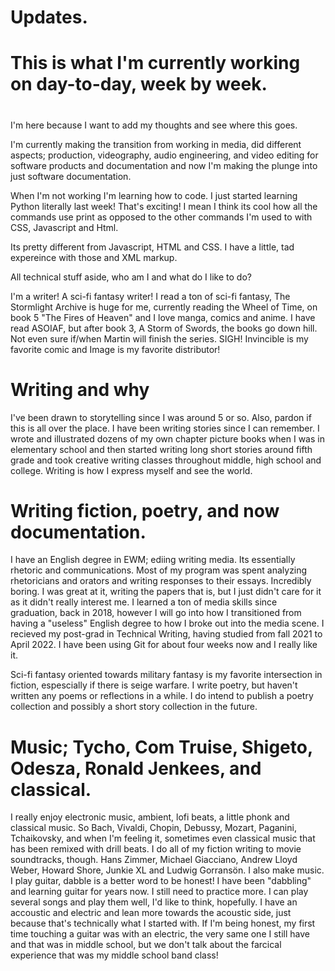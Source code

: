 # Updates.
<h1>This is what I'm currently working on day-to-day, week by week.<h1></h1>
<p>I'm here because I want to add my thoughts and see where this goes.<p>
<p> I'm currently making the transition from working in media, did different aspects; production, videography, audio engineering, and video editing for software products and documentation and now I'm making the plunge into just software documentation.</p>
<p> When I'm not working I'm learning how to code. I just started learning Python literally last week! That's exciting! I mean I think its cool how all the commands use print as opposed to the other commands I'm used to with CSS, Javascript and Html.</p></p>
<p>Its pretty different from Javascript, HTML and CSS. I have a little, tad expereince with those and XML markup.</p>
<p>All technical stuff aside, who am I and what do I like to do?</p>
<P>I'm a writer! A sci-fi fantasy writer! I read a ton of sci-fi fantasy, The Stormlight Archive is huge for me, currently reading the Wheel of Time, on book 5 "The Fires of Heaven" and I love manga, comics and anime. I have read ASOIAF, but after book 3, A Storm of Swords, the books go down hill. Not even sure if/when Martin will finish the series. SIGH! Invincible is my favorite comic and Image is my favorite distributor!</p>
<h1>Writing and why</h1>
<p>I've been drawn to storytelling since I was around 5 or so. Also, pardon if this is all over the place. I have been writing stories since I can remember. I wrote and illustrated dozens of my own chapter picture books when I was in elementary school and then started writing long short stories around fifth grade and took creative writing classes throughout middle, high school and college. Writing is how I express myself and see the world.</p>
<h1>Writing fiction, poetry, and now documentation.</h1>
<p> I have an English degree in EWM; ediing writing media. Its essentially rhetoric and communications. Most of my program was spent analyzing rhetoricians and orators and writing responses to their essays. Incredibly boring. I was great at it, writing the papers that is, but I just didn't care for it as it didn't really interest me. I learned a ton of media skills since graduation, back in 2018, however I will go into how I transitioned from having a "useless" English degree to how I broke out into the media scene. I recieved my post-grad in Technical Writing, having studied from fall 2021 to April 2022. I have been using Git for about four weeks now and I really like it. 
<p>Sci-fi fantasy oriented towards military fantasy is my favorite intersection in fiction, espescially if there is seige warfare. I write poetry, but haven't written any poems or reflections in a while. I do intend to publish a poetry collection and possibly a short story collection in the future.</p>
<h1>Music; Tycho, Com Truise, Shigeto, Odesza, Ronald Jenkees, and classical.</h1>
<p>I really enjoy electronic music, ambient, lofi beats, a little phonk and classical music. So Bach, Vivaldi, Chopin, Debussy, Mozart, Paganini, Tchaikovsky, and when I'm feeling it, sometimes even classical music that has been remixed with drill beats. I do all of my fiction writing to movie soundtracks, though. Hans Zimmer, Michael Giacciano, Andrew Lloyd Weber, Howard Shore, Junkie XL and Ludwig Gorransön. I also make music. I play guitar, dabble is a better word to be honest! I have been "dabbling" and learning guitar for years now. I still need to practice more. I can play several songs and play them well, I'd like to think, hopefully. I have an accoustic and electric and lean more towards the acoustic side, just because that's technically what I started with. If I'm being honest, my first time touching a guitar was with an electric, the very same one I still have and that was in middle school, but we don't talk about the farcical experience that was my middle school band class! </p>
